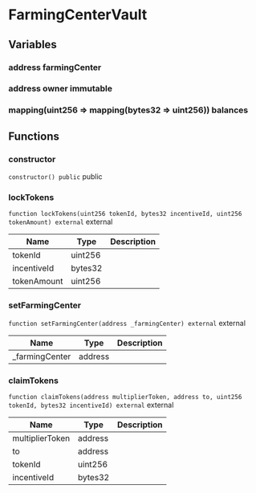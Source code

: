 

# FarmingCenterVault









## Variables
### address farmingCenter 



### address owner immutable



### mapping(uint256 &#x3D;&gt; mapping(bytes32 &#x3D;&gt; uint256)) balances 




## Functions
### constructor


`constructor() public`  public







### lockTokens


`function lockTokens(uint256 tokenId, bytes32 incentiveId, uint256 tokenAmount) external`  external





| Name | Type | Description |
| ---- | ---- | ----------- |
| tokenId | uint256 |  |
| incentiveId | bytes32 |  |
| tokenAmount | uint256 |  |


### setFarmingCenter


`function setFarmingCenter(address _farmingCenter) external`  external





| Name | Type | Description |
| ---- | ---- | ----------- |
| _farmingCenter | address |  |


### claimTokens


`function claimTokens(address multiplierToken, address to, uint256 tokenId, bytes32 incentiveId) external`  external





| Name | Type | Description |
| ---- | ---- | ----------- |
| multiplierToken | address |  |
| to | address |  |
| tokenId | uint256 |  |
| incentiveId | bytes32 |  |





